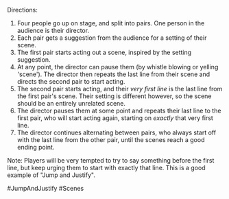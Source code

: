 
Directions:
1. Four people go up on stage, and split into pairs. One person in the audience is their director.
2. Each pair gets a suggestion from the audience for a setting of their scene. 
3. The first pair starts acting out a scene, inspired by the setting suggestion. 
4. At any point, the director can pause them (by whistle blowing or yelling 'scene'). The director then repeats the last line from their scene and directs the second pair to start acting.
5. The second pair starts acting, and their *very first line* is the last line from the first pair's scene. Their setting is different however, so the scene should be an entirely unrelated scene.
6. The director pauses them at some point and repeats their last line to the first pair, who will start acting again, starting on *exactly* that very first line.
7. The director continues alternating between pairs, who always start off with the last line from the other pair, until the scenes reach a good ending point.

Note: Players will be very tempted to try to say something before the first line, but keep urging them to start with exactly that line. This is a good example of "Jump and Justify".

#JumpAndJustify #Scenes
